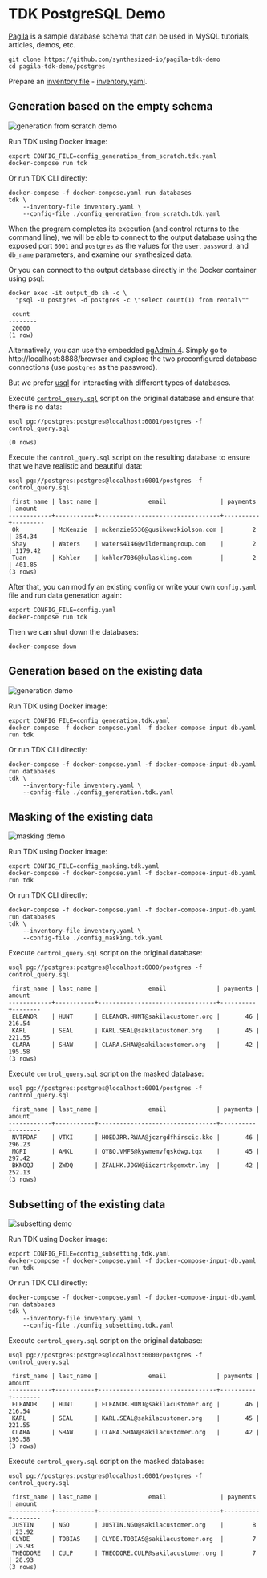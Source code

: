 # TDK PostgreSQL Demo


[Pagila](https://github.com/devrimgunduz/pagila) is a sample database schema that can be used in MySQL tutorials, articles, demos, etc.

```shell
git clone https://github.com/synthesized-io/pagila-tdk-demo
cd pagila-tdk-demo/postgres
```

Prepare an [inventory file](https://docs.synthesized.io/tdk/latest/user_guide/reference/inventory) - [inventory.yaml](inventory.yaml).


## Generation based on the empty schema

![generation from scratch demo](generation_from_scratch.gif)

Run TDK using Docker image:
```shell
export CONFIG_FILE=config_generation_from_scratch.tdk.yaml
docker-compose run tdk
```

Or run TDK CLI directly:
```shell
docker-compose -f docker-compose.yaml run databases
tdk \
    --inventory-file inventory.yaml \
    --config-file ./config_generation_from_scratch.tdk.yaml
```

When the program completes its execution (and control returns to the command line), we will be able to connect to the output database using the exposed port `6001` and `postgres` as the values for the `user`, `password`, and `db_name` parameters, and examine our synthesized data.

Or you can connect to the output database directly in the Docker container using psql:

```shell
docker exec -it output_db sh -c \
  "psql -U postgres -d postgres -c \"select count(1) from rental\""

 count
--------
 20000
(1 row)
```

Alternatively, you can use the embedded [pgAdmin 4](https://www.pgadmin.org/download). Simply go to http://localhost:8888/browser and explore the two preconfigured database connections (use `postgres` as the password).

But we prefer [usql](https://github.com/xo/usql) for interacting with different types of databases.

Execute [`control_query.sql`](control_query.sql) script on the original database and ensure that there is no data:

```shell
usql pg://postgres:postgres@localhost:6001/postgres -f control_query.sql

(0 rows)
```

Execute the `control_query.sql` script on the resulting database to ensure that we have realistic and beautiful data:

```shell
usql pg://postgres:postgres@localhost:6001/postgres -f control_query.sql

 first_name | last_name |              email               | payments | amount  
------------+-----------+----------------------------------+----------+---------
 Ok         | McKenzie  | mckenzie6536@gusikowskiolson.com |        2 | 354.34 
 Shay       | Waters    | waters4146@wildermangroup.com    |        2 | 1179.42 
 Tuan       | Kohler    | kohler7036@kulaskling.com        |        2 | 401.85 
(3 rows)
```

After that, you can modify an existing config or write your own `config.yaml` file and run data generation again:

```shell
export CONFIG_FILE=config.yaml
docker-compose run tdk
```

Then we can shut down the databases:

```shell
docker-compose down
```


## Generation based on the existing data

![generation demo](generation.gif)

Run TDK using Docker image:
```shell
export CONFIG_FILE=config_generation.tdk.yaml
docker-compose -f docker-compose.yaml -f docker-compose-input-db.yaml run tdk
```

Or run TDK CLI directly:
```shell
docker-compose -f docker-compose.yaml -f docker-compose-input-db.yaml run databases
tdk \
    --inventory-file inventory.yaml \
    --config-file ./config_generation.tdk.yaml
```


## Masking of the existing data

![masking demo](masking.gif)

Run TDK using Docker image:
```shell
export CONFIG_FILE=config_masking.tdk.yaml
docker-compose -f docker-compose.yaml -f docker-compose-input-db.yaml run tdk
```

Or run TDK CLI directly:
```shell
docker-compose -f docker-compose.yaml -f docker-compose-input-db.yaml run databases
tdk \
    --inventory-file inventory.yaml \
    --config-file ./config_masking.tdk.yaml
```

Execute `control_query.sql` script on the original database:

```shell
usql pg://postgres:postgres@localhost:6000/postgres -f control_query.sql

 first_name | last_name |              email              | payments | amount
------------+-----------+---------------------------------+----------+--------
 ELEANOR    | HUNT      | ELEANOR.HUNT@sakilacustomer.org |       46 | 216.54
 KARL       | SEAL      | KARL.SEAL@sakilacustomer.org    |       45 | 221.55
 CLARA      | SHAW      | CLARA.SHAW@sakilacustomer.org   |       42 | 195.58
(3 rows)
```

Execute `control_query.sql` script on the masked database:

```shell
usql pg://postgres:postgres@localhost:6001/postgres -f control_query.sql

 first_name | last_name |              email              | payments | amount 
------------+-----------+---------------------------------+----------+--------
 NVTPDAF    | VTKI      | HOEDJRR.RWAA@jczrgdfhirscic.kko |       46 | 296.23 
 MGPI       | AMKL      | QYBQ.VMFS@kywmemvfqskdwg.tqx    |       45 | 297.42 
 BKNOQJ     | ZWDQ      | ZFALHK.JDGW@iiczrtrkgemxtr.lmy  |       42 | 252.13
(3 rows)
```


## Subsetting of the existing data

![subsetting demo](subsetting.gif)

Run TDK using Docker image:
```shell
export CONFIG_FILE=config_subsetting.tdk.yaml
docker-compose -f docker-compose.yaml -f docker-compose-input-db.yaml run tdk
```

Or run TDK CLI directly:
```shell
docker-compose -f docker-compose.yaml -f docker-compose-input-db.yaml run databases
tdk \
    --inventory-file inventory.yaml \
    --config-file ./config_subsetting.tdk.yaml
```

Execute `control_query.sql` script on the original database:

```shell
usql pg://postgres:postgres@localhost:6000/postgres -f control_query.sql

 first_name | last_name |              email              | payments | amount
------------+-----------+---------------------------------+----------+--------
 ELEANOR    | HUNT      | ELEANOR.HUNT@sakilacustomer.org |       46 | 216.54
 KARL       | SEAL      | KARL.SEAL@sakilacustomer.org    |       45 | 221.55
 CLARA      | SHAW      | CLARA.SHAW@sakilacustomer.org   |       42 | 195.58
(3 rows)
```

Execute `control_query.sql` script on the masked database:

```shell
usql pg://postgres:postgres@localhost:6001/postgres -f control_query.sql

 first_name | last_name |              email               | payments | amount 
------------+-----------+----------------------------------+----------+--------
 JUSTIN     | NGO       | JUSTIN.NGO@sakilacustomer.org    |        8 | 23.92 
 CLYDE      | TOBIAS    | CLYDE.TOBIAS@sakilacustomer.org  |        7 | 29.93 
 THEODORE   | CULP      | THEODORE.CULP@sakilacustomer.org |        7 | 28.93 
(3 rows)
```
